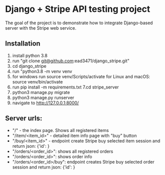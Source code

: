 # Django + Stripe API testing project 

The goal of the project is to demonstrate how to integrate Django-based server with the Stripe web service.
## Installation
1. install python 3.8
2. run "git clone git@github.com:ead3471/django_stripe.git"
3. cd django_stripe
4. run "python3.8 -m venv venv
5. for windows run
        source venv/Scripts/activate
   for Linux and macOS:
        source venv/bin/activate
6. run pip install -m requirements.txt
7.cd stripe_server 
8. python3 manage.py migrate
9. python3 manage.py runserver
10. navigate to http://127.0.0.1:8000/

## Server urls:
- "/"  - the index page. Shows all registered items
- "/item/<item_id>" - detailed item info page with "buy" button
- "/buy/<item_id>" - endpoint create Stripe buy selected item session and return json: {'id': <stripe session id>}
- "/orders/<order_id>": shows all registered orders
- "/orders/<order_id>": shows order info
- "/orders/<order_id>/buy": endpoint creates Stripe buy selected order session and return json: {'id': <stripe session id>}
